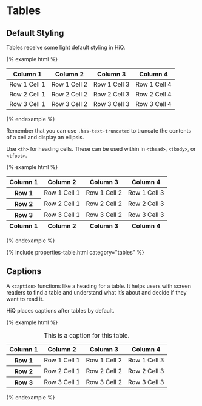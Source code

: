 # Tables

## Default Styling

Tables receive some light default styling in HiQ.

{% example html %}
<table>
    <thead>
        <tr>
            <th scope="col">Column 1</th>
            <th scope="col">Column 2</th>
            <th scope="col">Column 3</th>
            <th scope="col">Column 4</th>
        </tr>
    </thead>
    <tbody>
        <tr>
            <td>Row 1 Cell 1</td>
            <td>Row 1 Cell 2</td>
            <td>Row 1 Cell 3</td>
            <td>Row 1 Cell 4</td>
        </tr>
        <tr>
            <td>Row 2 Cell 1</td>
            <td>Row 2 Cell 2</td>
            <td>Row 2 Cell 3</td>
            <td>Row 2 Cell 4</td>
        </tr>
        <tr>
            <td>Row 3 Cell 1</td>
            <td>Row 3 Cell 2</td>
            <td>Row 3 Cell 3</td>
            <td>Row 3 Cell 4</td>
        </tr>
    </tbody>
</table>
{% endexample %}

Remember that you can use `.has-text-truncated` to truncate the contents of a cell and display an ellipsis.

Use `<th>` for heading cells. These can be used within in `<thead>`, `<tbody>`, or `<tfoot>`.

{% example html %}
<table>
    <thead>
        <tr>
            <th scope="col">Column 1</th>
            <th scope="col">Column 2</th>
            <th scope="col">Column 3</th>
            <th scope="col">Column 4</th>
        </tr>
    </thead>
    <tbody>
        <tr>
            <th scope="row">Row 1</th>
            <td>Row 1 Cell 1</td>
            <td>Row 1 Cell 2</td>
            <td>Row 1 Cell 3</td>
        </tr>
        <tr>
            <th scope="row">Row 2</th>
            <td>Row 2 Cell 1</td>
            <td>Row 2 Cell 2</td>
            <td>Row 2 Cell 3</td>
        </tr>
        <tr>
            <th scope="row">Row 3</th>
            <td>Row 3 Cell 1</td>
            <td>Row 3 Cell 2</td>
            <td>Row 3 Cell 3</td>
        </tr>
    </tbody>
    <tfoot>
        <tr>
            <th scope="col">Column 1</th>
            <th scope="col">Column 2</th>
            <th scope="col">Column 3</th>
            <th scope="col">Column 4</th>
        </tr>
    </tfoot>
</table>
{% endexample %}

{% include properties-table.html category="tables" %}

## Captions

A `<caption>` functions like a heading for a table. It helps users with screen readers to find a table and understand what it’s about and decide if they want to read it.

HiQ places captions after tables by default.

{% example html %}
<table>
    <caption>This is a caption for this table.</caption>
    <thead>
        <tr>
            <th scope="col">Column 1</th>
            <th scope="col">Column 2</th>
            <th scope="col">Column 3</th>
            <th scope="col">Column 4</th>
        </tr>
    </thead>
    <tbody>
        <tr>
            <th scope="row">Row 1</th>
            <td>Row 1 Cell 1</td>
            <td>Row 1 Cell 2</td>
            <td>Row 1 Cell 3</td>
        </tr>
        <tr>
            <th scope="row">Row 2</th>
            <td>Row 2 Cell 1</td>
            <td>Row 2 Cell 2</td>
            <td>Row 2 Cell 3</td>
        </tr>
        <tr>
            <th scope="row">Row 3</th>
            <td>Row 3 Cell 1</td>
            <td>Row 3 Cell 2</td>
            <td>Row 3 Cell 3</td>
        </tr>
    </tbody>
</table>
{% endexample %}

